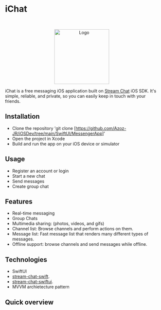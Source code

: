# iChat
<br />
<p align="center">
  <a href="https://github.com/Azoz-JR/iOSDev/edit/main/SwiftUI/MessengerApp">
    <img src="https://github.com/Azoz-JR/iOSDev/assets/77539943/7e135603-43f5-4586-b2fe-de68630c6dd8" alt="Logo" width="180" height="180">
  </a>
</p>

iChat is a free messaging iOS application built on [Stream Chat](https://github.com/GetStream/stream-chat-swift) iOS SDK. It's simple, reliable, and private, so you can easily keep in touch with your friends.

## Installation
- Clone the repository 'git clone [https://github.com/Azoz-JR/iOSDev/tree/main/SwiftUI/MessengerApp]'
- Open the project in Xcode
- Build and run the app on your iOS device or simulator

## Usage
- Register an account or login
- Start a new chat
- Send messages
- Create group chat

## Features
- Real-time messaging
- Group Chats
- Multimedia sharing: (photos, videos, and gifs)
- Channel list: Browse channels and perform actions on them.
- Message list: Fast message list that renders many different types of messages.
- Offline support: browse channels and send messages while offline.

## Technologies
- SwiftUI
- [stream-chat-swift](https://github.com/GetStream/stream-chat-swift).
- [stream-chat-swiftui](https://github.com/GetStream/stream-chat-swiftui).
- MVVM archietecture pattern

## Quick overview
